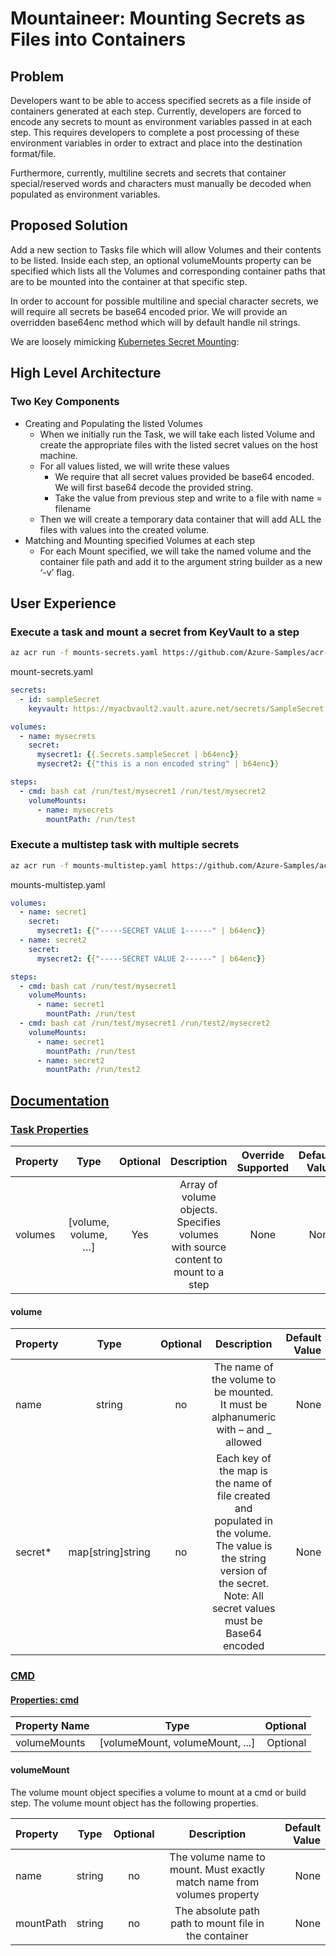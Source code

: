 # Mountaineer: Mounting Secrets as Files into Containers

## Problem

Developers want to be able to access specified secrets as a file inside of containers generated at each step. Currently, developers are forced to encode any secrets to mount as environment variables passed in at each step. This requires developers to complete a post processing of these environment variables in order to extract and place into the destination format/file.

Furthermore, currently, multiline secrets and secrets that container special/reserved words and characters must manually be decoded when populated as environment variables.

## Proposed Solution

Add a new section to Tasks file which will allow Volumes and their contents to be listed. Inside each step, an optional volumeMounts property can be specified which lists all the Volumes and corresponding container paths that are to be mounted into the container at that specific step.

In order to account for possible multiline and special character secrets, we will require all secrets be base64 encoded prior. We will provide an overridden base64enc method which will by default handle nil strings.

We are loosely mimicking [Kubernetes Secret Mounting](https://kubernetes.io/docs/concepts/configuration/secret/#using-secrets):

## High Level Architecture

### Two Key Components

- Creating and Populating the listed Volumes
  - When we initially run the Task, we will take each listed Volume and create the appropriate files with the listed secret values on the host machine.
  - For all values listed, we will write these values
    - We require that all secret values provided be base64 encoded. We will first base64 decode the provided string.
    - Take the value from previous step and write to a file with name = filename
  - Then we will create a temporary data container that will add ALL the files with values into the created volume.
- Matching and Mounting specified Volumes at each step
  - For each Mount specified, we will take the named volume and the container file path and add it to the argument string builder as a new ‘-v’ flag.

## User Experience

### Execute a task and mount a secret from KeyVault to a step

``` bash
az acr run -f mounts-secrets.yaml https://github.com/Azure-Samples/acr-tasks.git
```

mount-secrets.yaml

``` YAML
secrets:
  - id: sampleSecret
    keyvault: https://myacbvault2.vault.azure.net/secrets/SampleSecret

volumes:
  - name: mysecrets
    secret:
      mysecret1: {{.Secrets.sampleSecret | b64enc}}
      mysecret2: {{"this is a non encoded string" | b64enc}}

steps:
  - cmd: bash cat /run/test/mysecret1 /run/test/mysecret2
    volumeMounts:
      - name: mysecrets
        mountPath: /run/test
```

### Execute a multistep task with multiple secrets

``` bash
az acr run -f mounts-multistep.yaml https://github.com/Azure-Samples/acr-tasks.git
```

mounts-multistep.yaml

``` YAML
volumes:
  - name: secret1
    secret:
      mysecret1: {{"-----SECRET VALUE 1------" | b64enc}}
  - name: secret2
    secret:
      mysecret2: {{"-----SECRET VALUE 2------" | b64enc}}

steps:
  - cmd: bash cat /run/test/mysecret1
    volumeMounts:
      - name: secret1
        mountPath: /run/test
  - cmd: bash cat /run/test/mysecret1 /run/test2/mysecret2
    volumeMounts:
      - name: secret1
        mountPath: /run/test
      - name: secret2
        mountPath: /run/test2
```

## [Documentation](https://docs.microsoft.com/en-us/azure/container-registry/container-registry-tasks-reference-yaml)

### [Task Properties](https://docs.microsoft.com/en-us/azure/container-registry/container-registry-tasks-reference-yaml#task-properties)

| Property       | Type         | Optional | Description   | Override Supported | Default Value |
| :------------- | :----------: | :------: | :-----------: | :----------------: | ------------: |
|  volumes | [volume, volume, …]  | Yes    | Array of volume objects. Specifies volumes with source content to mount to a step | None | None |

#### volume

| Property       | Type         | Optional | Description        | Default Value |
| :------------- | :----------: | :------: | :----------------: | ------------: |
|  name | string | no    | The name of the volume to be mounted. It must be alphanumeric with – and _ allowed | None |
| secret* | map[string]string | no | Each key of the map is the name of file created and populated in the volume. The value is the string version of the secret. Note: All secret values must be Base64 encoded | None |

### [CMD](https://docs.microsoft.com/en-us/azure/container-registry/container-registry-tasks-reference-yaml#cmd)

#### [Properties: cmd](https://docs.microsoft.com/en-us/azure/container-registry/container-registry-tasks-reference-yaml#properties-cmd)

| Property Name | Type | Optional |
| :----------- | :-----------------------------: | -------: |
| volumeMounts | [volumeMount, volumeMount, ...] | Optional |

#### volumeMount

The volume mount object specifies a volume to mount at a cmd or build step. The volume mount object has the following properties.

| Property | Type   | Optional | Description | Default Value |
| :------- | :--:   | :------: | :---------: | ------------: |
| name     | string | no       | The volume name to mount. Must exactly match name from volumes property | None |
| mountPath| string | no       | The absolute path path to mount file in the container| None |
